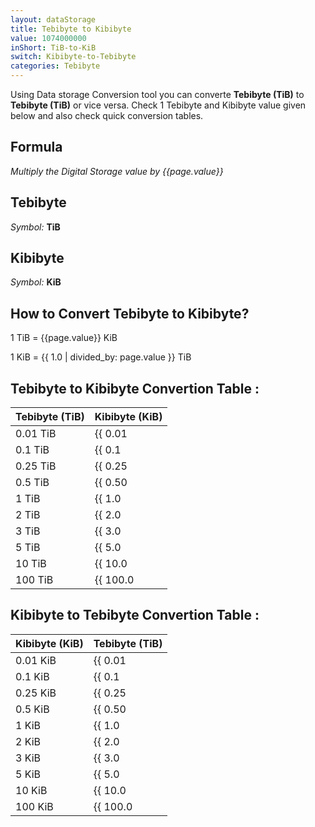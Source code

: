 ```yaml
---
layout: dataStorage
title: Tebibyte to Kibibyte
value: 1074000000
inShort: TiB-to-KiB
switch: Kibibyte-to-Tebibyte
categories: Tebibyte
---
```


Using Data storage Conversion tool you can converte **Tebibyte (TiB)** to **Tebibyte (TiB)** or vice versa. Check 1 Tebibyte and Kibibyte value given below and also check quick conversion tables.

## Formula
*Multiply the Digital Storage value by {{page.value}}*

## Tebibyte
*Symbol:* **TiB**

## Kibibyte
*Symbol:* **KiB**

## How to Convert Tebibyte to Kibibyte?

1 TiB = {{page.value}} KiB

1 KiB = {{ 1.0 | divided_by: page.value }} TiB


## Tebibyte to Kibibyte Convertion Table :

| Tebibyte (TiB) | Kibibyte (KiB) |
| ---- | ---- |
| 0.01 TiB | {{ 0.01 | times: page.value }} KiB |
| 0.1 TiB | {{ 0.1 | times: page.value }} KiB |
| 0.25 TiB | {{ 0.25 | times: page.value }} KiB |
| 0.5 TiB | {{ 0.50 | times: page.value }} KiB |
| 1 TiB | {{ 1.0 | times: page.value }} KiB |
| 2 TiB | {{ 2.0 | times: page.value }} KiB |
| 3 TiB | {{ 3.0 | times: page.value }} KiB |
| 5 TiB | {{ 5.0 | times: page.value }} KiB |
| 10 TiB | {{ 10.0 | times: page.value }} KiB |
| 100 TiB | {{ 100.0 | times: page.value }} KiB |

## Kibibyte to Tebibyte Convertion Table :

| Kibibyte (KiB) | Tebibyte (TiB) |
| ---- | ---- |
| 0.01 KiB | {{ 0.01 | divided_by: page.value }} TiB |
| 0.1 KiB | {{ 0.1 | divided_by: page.value }} TiB |
| 0.25 KiB | {{ 0.25 | divided_by: page.value }} TiB |
| 0.5 KiB | {{ 0.50 | divided_by: page.value }} TiB |
| 1 KiB | {{ 1.0 | divided_by: page.value }} TiB |
| 2 KiB | {{ 2.0 | divided_by: page.value }} TiB |
| 3 KiB | {{ 3.0 | divided_by: page.value }} TiB |
| 5 KiB | {{ 5.0 | divided_by: page.value }} TiB |
| 10 KiB | {{ 10.0 | divided_by: page.value }} TiB |
| 100 KiB | {{ 100.0 | divided_by: page.value }} TiB |


<script>
document.getElementById('selectInput')[17].selected = true
document.getElementById('selectOutput')[5].selected = true
</script>
